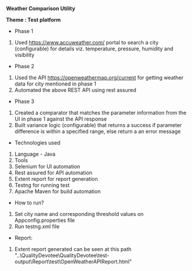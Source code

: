 **Weather Comparison Utility**

**Theme : Test platform**
- Phase 1
1. Used https://www.accuweather.com/ portal to search a city (configurable) for details viz. temperature, pressure, humidity and visibility

- Phase 2
1. Used the API https://openweathermap.org/current for getting weather data for city mentioned in phase 1
2. Automated the above REST API using rest assured

- Phase 3
1. Created a comparator that matches the parameter information from the UI in phase 1 against the API response
2. Built variance logic (configurable) that returns a success if parameter difference is within a specified range, else return a an error message

- Technologies used
 1. Language - Java
 2. Tools
 3. Selenium for UI automation
 4. Rest assured for API automation
 5. Extent report for report generation
 6. Testng for running test
 7. Apache Maven for build automation

- How to run?
 1. Set city name and corresponding threshold values on Appconfig.properties file
 2. Run testng.xml file

- Report: 
 1. Extent report generated can be seen at this path "..\QualityDevotee\QualityDevotee\test-output\Report\test\OpenWeatherAPIReport.html"
